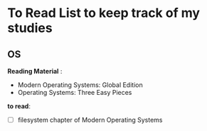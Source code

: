 # To Read List to keep track of my studies

## OS

**Reading Material** :

- Modern Operating Systems: Global Edition
- Operating Systems: Three Easy Pieces

**to read**:

- [ ] filesystem chapter of Modern Operating Systems

